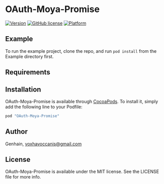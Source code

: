 # OAuth-Moya-Promise

[![Version](https://img.shields.io/cocoapods/v/NSString+ShellSplit.svg?style=flat)](http://cocoapods.org/pods/OAuth-Moya-Promise)
[![GitHub license](https://img.shields.io/badge/license-MIT-blue.svg)](https://raw.githubusercontent.com/Genhain/OAuth-Moya-Promise/master/LICENSE)
[![Platform](https://img.shields.io/cocoapods/p/NSString+ShellSplit.svg?style=flat
)](http://cocoapods.org/pods/OAuth-Moya-Promise)

## Example

To run the example project, clone the repo, and run `pod install` from the Example directory first.

## Requirements

## Installation

OAuth-Moya-Promise is available through [CocoaPods](http://cocoapods.org). To install
it, simply add the following line to your Podfile:

```ruby
pod "OAuth-Moya-Promise"
```

## Author

Genhain, voxhavoccanis@gmail.com

## License

OAuth-Moya-Promise is available under the MIT license. See the LICENSE file for more info.
